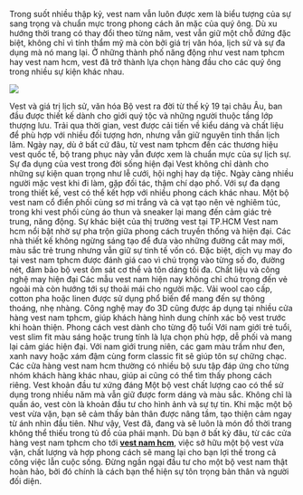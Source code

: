 Trong suốt nhiều thập kỷ, vest nam vẫn luôn được xem là biểu tượng của sự sang trọng và chuẩn mực trong phong cách ăn mặc của quý ông. Dù xu hướng thời trang có thay đổi theo từng năm, vest vẫn giữ một chỗ đứng đặc biệt, không chỉ vì tính thẩm mỹ mà còn bởi giá trị văn hóa, lịch sử và sự đa dụng mà nó mang lại. Ở những thành phố năng động như vest nam tphcm hay vest nam hcm, vest đã trở thành lựa chọn hàng đầu cho các quý ông trong nhiều sự kiện khác nhau.

![](https://g0v.hackmd.io/_uploads/BJJl1DbKlg.jpg)

Vest và giá trị lịch sử, văn hóa
Bộ vest ra đời từ thế kỷ 19 tại châu Âu, ban đầu được thiết kế dành cho giới quý tộc và những người thuộc tầng lớp thượng lưu.
Trải qua thời gian, vest được cải tiến về kiểu dáng và chất liệu để phù hợp với nhiều đối tượng hơn, nhưng vẫn giữ nguyên tinh thần lịch lãm.
Ngày nay, dù ở bất cứ đâu, từ vest nam tphcm đến các thương hiệu vest quốc tế, bộ trang phục này vẫn được xem là chuẩn mực của sự lịch sự.
Sự đa dụng của vest trong đời sống hiện đại
Vest không chỉ dành cho những sự kiện quan trọng như lễ cưới, hội nghị hay dạ tiệc. Ngày càng nhiều người mặc vest khi đi làm, gặp đối tác, thậm chí dạo phố.
Với sự đa dạng trong thiết kế, vest có thể kết hợp với nhiều phong cách khác nhau. Một bộ vest nam cổ điển phối cùng sơ mi trắng và cà vạt tạo nên vẻ nghiêm túc, trong khi vest phối cùng áo thun và sneaker lại mang đến cảm giác trẻ trung, năng động.
Sự khác biệt của thị trường vest tại TP.HCM
Vest nam hcm nổi bật nhờ sự pha trộn giữa phong cách truyền thống và hiện đại. Các nhà thiết kế không ngừng sáng tạo để đưa vào những đường cắt may mới, màu sắc trẻ trung nhưng vẫn giữ sự tinh tế vốn có.
Đặc biệt, dịch vụ may đo tại vest nam tphcm được đánh giá cao vì chú trọng vào từng số đo, đường nét, đảm bảo bộ vest ôm sát cơ thể và tôn dáng tối đa.
Chất liệu và công nghệ may hiện đại
Các mẫu vest nam hiện nay không chỉ chú trọng đến vẻ ngoài mà còn hướng tới sự thoải mái cho người mặc. Vải wool cao cấp, cotton pha hoặc linen được sử dụng phổ biến để mang đến sự thông thoáng, nhẹ nhàng.
Công nghệ may đo 3D cũng được áp dụng tại nhiều cửa hàng vest nam tphcm, giúp khách hàng hình dung chính xác bộ vest trước khi hoàn thiện.
Phong cách vest dành cho từng độ tuổi
Với nam giới trẻ tuổi, vest slim fit màu sáng hoặc trung tính là lựa chọn phù hợp, dễ phối và mang lại cảm giác hiện đại.
Với nam giới trung niên, các gam màu trầm như đen, xanh navy hoặc xám đậm cùng form classic fit sẽ giúp tôn sự chững chạc.
Các cửa hàng vest nam hcm thường có nhiều bộ sưu tập đáp ứng cho từng nhóm khách hàng khác nhau, giúp ai cũng có thể tìm thấy phong cách riêng.
Vest khoản đầu tư xứng đáng
Một bộ vest chất lượng cao có thể sử dụng trong nhiều năm mà vẫn giữ được form dáng và màu sắc.
Không chỉ là quần áo, vest còn là khoản đầu tư cho hình ảnh và sự tự tin. Khi mặc một bộ vest vừa vặn, bạn sẽ cảm thấy bản thân được nâng tầm, tạo thiện cảm ngay từ ánh nhìn đầu tiên.
Như vậy, Vest đã, đang và sẽ luôn là món đồ thời trang không thể thiếu trong tủ đồ của phái mạnh. Dù bạn ở bất kỳ đâu, từ các cửa hàng vest nam tphcm cho tới [**vest nam hcm**](https://vestnamtphcm.vn/), việc sở hữu một bộ vest vừa vặn, chất lượng và hợp phong cách sẽ mang lại cho bạn lợi thế trong cả công việc lẫn cuộc sống. Đừng ngần ngại đầu tư cho một bộ vest nam thật hoàn hảo, bởi đó chính là cách bạn thể hiện sự tôn trọng bản thân và người đối diện.



